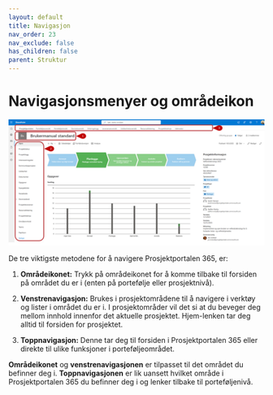 ```yaml
---
layout: default
title: Navigasjon
nav_order: 23
nav_exclude: false
has_children: false
parent: Struktur
---
```


# Navigasjonsmenyer og områdeikon

![Skjermbilde fra porteføljeoversikten](./media/2-navigasjon.png)

De tre viktigste metodene for å navigere Prosjektportalen 365, er:

1. **Områdeikonet:** Trykk på områdeikonet for å komme tilbake til forsiden på området du er i (enten på portefølje eller prosjektnivå).

2. **Venstrenavigasjon:** Brukes i prosjektområdene til å navigere i verktøy og lister i området du er i. I prosjektområder vil det si at du beveger deg mellom innhold innenfor det aktuelle prosjektet. Hjem-lenken tar deg alltid til forsiden for prosjektet.

3.  **Toppnavigasjon:** Denne tar deg til forsiden i Prosjektportalen 365 eller direkte til ulike funksjoner i porteføljeområdet.

**Områdeikonet** og **venstrenavigasjonen** er tilpasset til det området du befinner deg i. **Toppnavigasjonen** er lik uansett hvilket område i Prosjektportalen 365 du befinner deg i og lenker tilbake til porteføljenivå.
